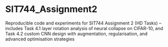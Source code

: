 # SIT744_Assignment2
Reproducible code and experiments for SIT744 Assignment 2 (HD Tasks) – includes Task 4.1 layer rotation analysis of neural collapse on CIFAR-10, and Task 4.2 custom CNN design with augmentation, regularisation, and advanced optimisation strategies

